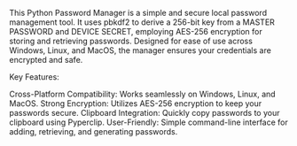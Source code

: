 This Python Password Manager is a simple and secure local password management tool. It uses pbkdf2 to derive a 256-bit key from a MASTER PASSWORD and DEVICE SECRET, employing AES-256 encryption for storing and retrieving passwords. Designed for ease of use across Windows, Linux, and MacOS, the manager ensures your credentials are encrypted and safe.

Key Features:

Cross-Platform Compatibility: Works seamlessly on Windows, Linux, and MacOS.
Strong Encryption: Utilizes AES-256 encryption to keep your passwords secure.
Clipboard Integration: Quickly copy passwords to your clipboard using Pyperclip.
User-Friendly: Simple command-line interface for adding, retrieving, and generating passwords.
